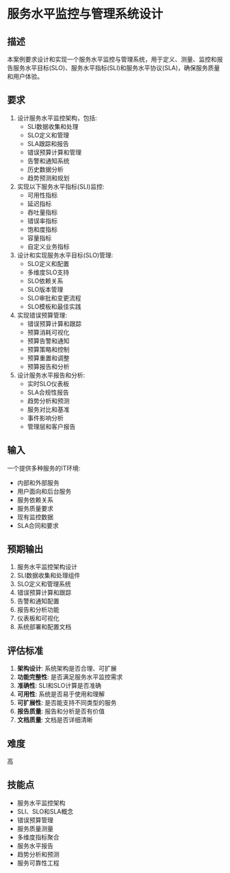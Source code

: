 # 服务水平监控与管理系统设计

## 描述

本案例要求设计和实现一个服务水平监控与管理系统，用于定义、测量、监控和报告服务水平目标(SLO)、服务水平指标(SLI)和服务水平协议(SLA)，确保服务质量和用户体验。

## 要求

1. 设计服务水平监控架构，包括:
   - SLI数据收集和处理
   - SLO定义和管理
   - SLA跟踪和报告
   - 错误预算计算和管理
   - 告警和通知系统
   - 历史数据分析
   - 趋势预测和规划
2. 实现以下服务水平指标(SLI)监控:
   - 可用性指标
   - 延迟指标
   - 吞吐量指标
   - 错误率指标
   - 饱和度指标
   - 容量指标
   - 自定义业务指标
3. 设计和实现服务水平目标(SLO)管理:
   - SLO定义和配置
   - 多维度SLO支持
   - SLO依赖关系
   - SLO版本管理
   - SLO审批和变更流程
   - SLO模板和最佳实践
4. 实现错误预算管理:
   - 错误预算计算和跟踪
   - 预算消耗可视化
   - 预算告警和通知
   - 预算策略和控制
   - 预算重置和调整
   - 预算报告和分析
5. 设计服务水平报告和分析:
   - 实时SLO仪表板
   - SLA合规性报告
   - 趋势分析和预测
   - 服务对比和基准
   - 事件影响分析
   - 管理层和客户报告

## 输入

一个提供多种服务的IT环境:
- 内部和外部服务
- 用户面向和后台服务
- 服务依赖关系
- 服务质量要求
- 现有监控数据
- SLA合同和要求

## 预期输出

1. 服务水平监控架构设计
2. SLI数据收集和处理组件
3. SLO定义和管理系统
4. 错误预算计算和跟踪
5. 告警和通知配置
6. 报告和分析功能
7. 仪表板和可视化
8. 系统部署和配置文档

## 评估标准

1. **架构设计**: 系统架构是否合理、可扩展
2. **功能完整性**: 是否满足服务水平监控需求
3. **准确性**: SLI和SLO计算是否准确
4. **可用性**: 系统是否易于使用和理解
5. **可扩展性**: 是否能支持不同类型的服务
6. **报告质量**: 报告和分析是否有价值
7. **文档质量**: 文档是否详细清晰

## 难度

高

## 技能点

- 服务水平监控架构
- SLI、SLO和SLA概念
- 错误预算管理
- 服务质量测量
- 多维度指标聚合
- 服务水平报告
- 趋势分析和预测
- 服务可靠性工程